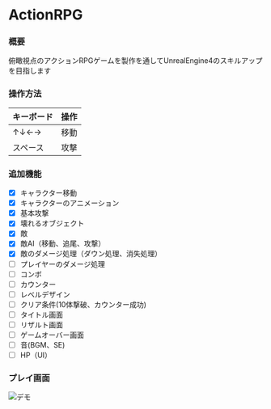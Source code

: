 # ActionRPG

### 概要
俯瞰視点のアクションRPGゲームを製作を通してUnrealEngine4のスキルアップを目指します

### 操作方法
| キーボード | 操作 |
| --- |:---:|
| ↑↓←→ | 移動 |
| スペース | 攻撃 |

### 追加機能
- [x] キャラクター移動
- [x] キャラクターのアニメーション
- [x] 基本攻撃
- [x] 壊れるオブジェクト
- [x] 敵
- [x] 敵AI（移動、追尾、攻撃）
- [x] 敵のダメージ処理（ダウン処理、消失処理）
- [ ] プレイヤーのダメージ処理
- [ ] コンボ
- [ ] カウンター
- [ ] レベルデザイン
- [ ] クリア条件(10体撃破、カウンター成功)
- [ ] タイトル画面
- [ ] リザルト画面
- [ ] ゲームオーバー画面
- [ ] 音(BGM、SE)
- [ ] HP（UI）

### プレイ画面
![デモ](https://github.com/ayaseya/ActionRPG/blob/sample/Sample.gif)
